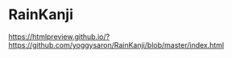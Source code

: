 # RainKanji
https://htmlpreview.github.io/?https://github.com/yoggysaron/RainKanji/blob/master/index.html
